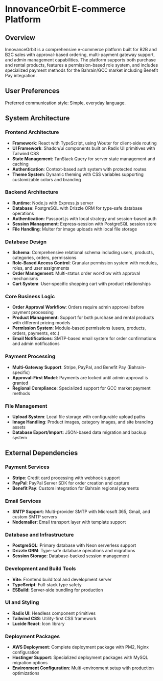 # InnovanceOrbit E-commerce Platform

## Overview

InnovanceOrbit is a comprehensive e-commerce platform built for B2B and B2C sales with approval-based ordering, multi-payment gateway support, and admin management capabilities. The platform supports both purchase and rental products, features a permission-based role system, and includes specialized payment methods for the Bahrain/GCC market including Benefit Pay integration.

## User Preferences

Preferred communication style: Simple, everyday language.

## System Architecture

### Frontend Architecture
- **Framework**: React with TypeScript, using Wouter for client-side routing
- **UI Framework**: Shadcn/ui components built on Radix UI primitives with Tailwind CSS
- **State Management**: TanStack Query for server state management and caching
- **Authentication**: Context-based auth system with protected routes
- **Theme System**: Dynamic theming with CSS variables supporting customizable colors and branding

### Backend Architecture
- **Runtime**: Node.js with Express.js server
- **Database**: PostgreSQL with Drizzle ORM for type-safe database operations
- **Authentication**: Passport.js with local strategy and session-based auth
- **Session Management**: Express-session with PostgreSQL session store
- **File Handling**: Multer for image uploads with local file storage

### Database Design
- **Schema**: Comprehensive relational schema including users, products, categories, orders, permissions
- **Role-Based Access Control**: Granular permission system with modules, roles, and user assignments
- **Order Management**: Multi-status order workflow with approval mechanisms
- **Cart System**: User-specific shopping cart with product relationships

### Core Business Logic
- **Order Approval Workflow**: Orders require admin approval before payment processing
- **Product Management**: Support for both purchase and rental products with different pricing models
- **Permission System**: Module-based permissions (users, products, orders, payments, etc.)
- **Email Notifications**: SMTP-based email system for order confirmations and admin notifications

### Payment Processing
- **Multi-Gateway Support**: Stripe, PayPal, and Benefit Pay (Bahrain-specific)
- **Approval-First Model**: Payments are locked until admin approval is granted
- **Regional Compliance**: Specialized support for GCC market payment methods

### File Management
- **Upload System**: Local file storage with configurable upload paths
- **Image Handling**: Product images, category images, and site branding assets
- **Database Export/Import**: JSON-based data migration and backup system

## External Dependencies

### Payment Services
- **Stripe**: Credit card processing with webhook support
- **PayPal**: PayPal Server SDK for order creation and capture
- **Benefit Pay**: Custom integration for Bahrain regional payments

### Email Services
- **SMTP Support**: Multi-provider SMTP with Microsoft 365, Gmail, and custom SMTP servers
- **Nodemailer**: Email transport layer with template support

### Database and Infrastructure
- **PostgreSQL**: Primary database with Neon serverless support
- **Drizzle ORM**: Type-safe database operations and migrations
- **Session Storage**: Database-backed session management

### Development and Build Tools
- **Vite**: Frontend build tool and development server
- **TypeScript**: Full-stack type safety
- **ESBuild**: Server-side bundling for production

### UI and Styling
- **Radix UI**: Headless component primitives
- **Tailwind CSS**: Utility-first CSS framework
- **Lucide React**: Icon library

### Deployment Packages
- **AWS Deployment**: Complete deployment package with PM2, Nginx configuration
- **Hostinger Support**: Specialized deployment packages with MySQL migration options
- **Environment Configuration**: Multi-environment setup with production optimizations